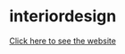 # interiordesign

<a href="https://giochagelishvili.github.io/interiordesign/">Click here to see the website</a>

